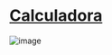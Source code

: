 <h1><a href="https://felipe5744.github.io/Calculadora/">Calculadora</a></h1>


![image](https://user-images.githubusercontent.com/93503496/170362160-e3dc8e23-c990-4460-bb3c-2a5e28cfe546.png)

